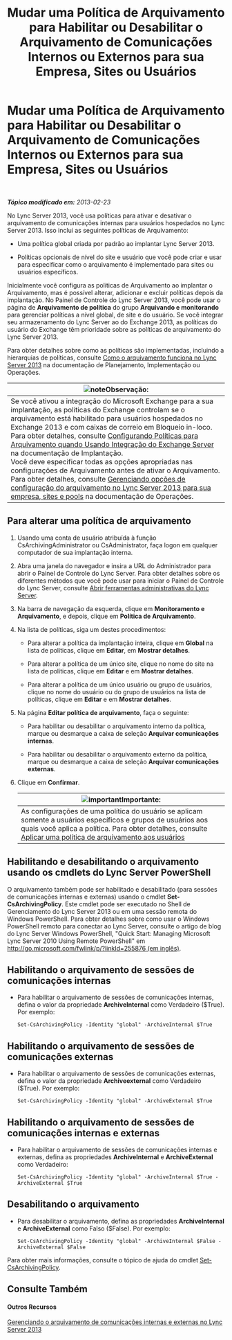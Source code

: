 ﻿---
title: Mudar uma Política de Arquivamento para Habilitar ou Desabilitar o Arquivamento de Comunicações Internos ou Externos para sua Empresa, Sites ou Usuários
TOCTitle: Mudar uma Política de Arquivamento para Habilitar ou Desabilitar o Arquivamento de Comunicações Internos ou Externos para sua Empresa, Sites ou Usuários
ms:assetid: b85dc3fb-8ebd-4e3c-ac90-fc79270ac867
ms:mtpsurl: https://technet.microsoft.com/pt-br/library/Gg182576(v=OCS.15)
ms:contentKeyID: 49307905
ms.date: 05/19/2016
mtps_version: v=OCS.15
ms.translationtype: HT
---

# Mudar uma Política de Arquivamento para Habilitar ou Desabilitar o Arquivamento de Comunicações Internos ou Externos para sua Empresa, Sites ou Usuários

 

_**Tópico modificado em:** 2013-02-23_

No Lync Server 2013, você usa políticas para ativar e desativar o arquivamento de comunicações internas para usuários hospedados no Lync Server 2013. Isso inclui as seguintes políticas de Arquivamento:

  - Uma política global criada por padrão ao implantar Lync Server 2013.

  - Políticas opcionais de nível do site e usuário que você pode criar e usar para especificar como o arquivamento é implementado para sites ou usuários específicos.

Inicialmente você configura as políticas de Arquivamento ao implantar o Arquivamento, mas é possível alterar, adicionar e excluir políticas depois da implantação. No Painel de Controle do Lync Server 2013, você pode usar o página de **Arquivamento de política** do grupo **Arquivando e monitorando** para gerenciar políticas a nível global, de site e do usuário. Se você integrar seu armazenamento do Lync Server ao do Exchange 2013, as políticas do usuário do Exchange têm prioridade sobre as políticas de arquivamento do Lync Server 2013.

Para obter detalhes sobre como as políticas são implementadas, incluindo a hierarquias de políticas, consulte [Como o arquivamento funciona no Lync Server 2013](lync-server-2013-how-archiving-works.md) na documentação de Planejamento, Implementação ou Operações.

<table>
<thead>
<tr class="header">
<th><img src="images/Gg425756.note(OCS.15).gif" title="note" alt="note" />Observação:</th>
</tr>
</thead>
<tbody>
<tr class="odd">
<td>Se você ativou a integração do Microsoft Exchange para a sua implantação, as políticas do Exchange controlam se o arquivamento está habilitado para usuários hospedados no Exchange 2013 e com caixas de correio em Bloqueio in-loco. Para obter detalhes, consulte <a href="lync-server-2013-setting-up-policies-for-archiving-when-using-exchange-server-integration.md">Configurando Políticas para Arquivamento quando Usando Integração do Exchange Server</a> na documentação de Implantação.<br />
Você deve especificar todas as opções apropriadas nas configurações de Arquivamento antes de ativar o Arquivamento. Para obter detalhes, consulte <a href="lync-server-2013-managing-archiving-configuration-options-for-your-organization-sites-and-pools.md">Gerenciando opções de configuração do arquivamento no Lync Server 2013 para sua empresa, sites e pools</a> na documentação de Operações.</td>
</tr>
</tbody>
</table>


## Para alterar uma política de arquivamento

1.  Usando uma conta de usuário atribuída à função CsArchivingAdministrator ou CsAdministrator, faça logon em qualquer computador de sua implantação interna.

2.  Abra uma janela do navegador e insira a URL do Administrador para abrir o Painel de Controle do Lync Server. Para obter detalhes sobre os diferentes métodos que você pode usar para iniciar o Painel de Controle do Lync Server, consulte [Abrir ferramentas administrativas do Lync Server](lync-server-2013-open-lync-server-administrative-tools.md).

3.  Na barra de navegação da esquerda, clique em **Monitoramento e Arquivamento**, e depois, clique em **Política de Arquivamento**.

4.  Na lista de políticas, siga um destes procedimentos:
    
      - Para alterar a política da implantação inteira, clique em **Global** na lista de políticas, clique em **Editar**, em **Mostrar detalhes**.
    
      - Para alterar a política de um único site, clique no nome do site na lista de políticas, clique em **Editar** e em **Mostrar detalhes**.
    
      - Para alterar a política de um único usuário ou grupo de usuários, clique no nome do usuário ou do grupo de usuários na lista de políticas, clique em **Editar** e em **Mostrar detalhes**.

5.  Na página **Editar política de arquivamento**, faça o seguinte:
    
      - Para habilitar ou desabilitar o arquivamento interno da política, marque ou desmarque a caixa de seleção **Arquivar comunicações internas**.
    
      - Para habilitar ou desabilitar o arquivamento externo da política, marque ou desmarque a caixa de seleção **Arquivar comunicações externas**.

6.  Clique em **Confirmar**.
    
    <table>
    <thead>
    <tr class="header">
    <th><img src="images/Gg425939.important(OCS.15).gif" title="important" alt="important" />Importante:</th>
    </tr>
    </thead>
    <tbody>
    <tr class="odd">
    <td>As configurações de uma política do usuário se aplicam somente a usuários específicos e grupos de usuários aos quais você aplica a política. Para obter detalhes, consulte <a href="lync-server-2013-applying-an-archiving-policy-to-users.md">Aplicar uma política de arquivamento aos usuários</a></td>
    </tr>
    </tbody>
    </table>


## Habilitando e desabilitando o arquivamento usando os cmdlets do Lync Server PowerShell

O arquivamento também pode ser habilitado e desabilitado (para sessões de comunicações internas e externas) usando o cmdlet **Set-CsArchivingPolicy**. Este cmdlet pode ser executado no Shell de Gerenciamento do Lync Server 2013 ou em uma sessão remota do Windows PowerShell. Para obter detalhes sobre como usar o Windows PowerShell remoto para conectar ao Lync Server, consulte o artigo de blog do Lync Server Windows PowerShell, "Quick Start: Managing Microsoft Lync Server 2010 Using Remote PowerShell" em [http://go.microsoft.com/fwlink/p/?linkId=255876 (em inglês)](http://go.microsoft.com/fwlink/p/?linkid=255876).

## Habilitando o arquivamento de sessões de comunicações internas

  - Para habilitar o arquivamento de sessões de comunicações internas, defina o valor da propriedade **ArchiveInternal** como Verdadeiro ($True). Por exemplo:
    
        Set-CsArchivingPolicy -Identity "global" -ArchiveInternal $True

## Habilitando o arquivamento de sessões de comunicações externas

  - Para habilitar o arquivamento de sessões de comunicações externas, defina o valor da propriedade **Archiveexternal** como Verdadeiro ($True). Por exemplo:
    
        Set-CsArchivingPolicy -Identity "global" -ArchiveExternal $True

## Habilitando o arquivamento de sessões de comunicações internas e externas

  - Para habilitar o arquivamento de sessões de comunicações internas e externas, defina as propriedades **ArchiveInternal** e **ArchiveExternal** como Verdadeiro:
    
        Set-CsArchivingPolicy -Identity "global" -ArchiveInternal $True -ArchiveExternal $True

## Desabilitando o arquivamento

  - Para desabilitar o arquivamento, defina as propriedades **ArchiveInternal** e **ArchiveExternal** como Falso ($False). Por exemplo:
    
        Set-CsArchivingPolicy -Identity "global" -ArchiveInternal $False -ArchiveExternal $False

Para obter mais informações, consulte o tópico de ajuda do cmdlet [Set-CsArchivingPolicy](https://docs.microsoft.com/en-us/powershell/module/skype/Set-CsArchivingPolicy).

## Consulte Também

#### Outros Recursos

[Gerenciando o arquivamento de comunicações internas e externas no Lync Server 2013](lync-server-2013-managing-the-archiving-of-internal-and-external-communications.md)


